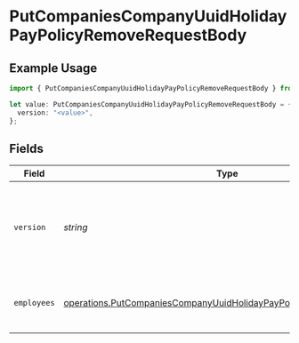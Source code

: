 # PutCompaniesCompanyUuidHolidayPayPolicyRemoveRequestBody

## Example Usage

```typescript
import { PutCompaniesCompanyUuidHolidayPayPolicyRemoveRequestBody } from "@gusto/embedded-api/models/operations";

let value: PutCompaniesCompanyUuidHolidayPayPolicyRemoveRequestBody = {
  version: "<value>",
};
```

## Fields

| Field                                                                                                                                                             | Type                                                                                                                                                              | Required                                                                                                                                                          | Description                                                                                                                                                       |
| ----------------------------------------------------------------------------------------------------------------------------------------------------------------- | ----------------------------------------------------------------------------------------------------------------------------------------------------------------- | ----------------------------------------------------------------------------------------------------------------------------------------------------------------- | ----------------------------------------------------------------------------------------------------------------------------------------------------------------- |
| `version`                                                                                                                                                         | *string*                                                                                                                                                          | :heavy_check_mark:                                                                                                                                                | The current version of the object. See the [versioning guide](https://docs.gusto.com/embedded-payroll/docs/idempotency) for information on how to use this field. |
| `employees`                                                                                                                                                       | [operations.PutCompaniesCompanyUuidHolidayPayPolicyRemoveEmployees](../../models/operations/putcompaniescompanyuuidholidaypaypolicyremoveemployees.md)[]          | :heavy_minus_sign:                                                                                                                                                | An array of employee objects, each containing an employee_uuid.                                                                                                   |